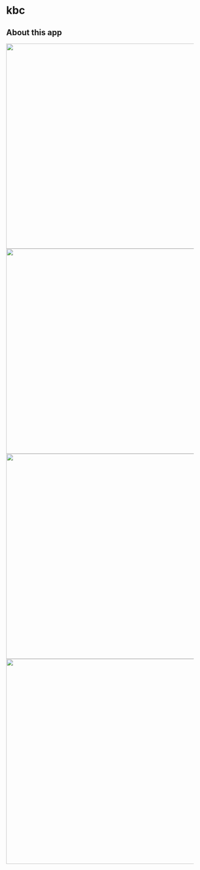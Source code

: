 # kbc

## About this app

<img src="https://user-images.githubusercontent.com/111631451/190554249-b94b845e-a03e-49a8-8a53-41cb3a7f36dc.png" style="height:550px"/><img src="https://user-images.githubusercontent.com/111631451/190554365-57a7d13b-57aa-4207-b6c7-42f41a8dff65.png" style="height:550px"/><img src="https://user-images.githubusercontent.com/111631451/190554510-76b6b060-f3f6-40b1-8b72-5f5e2acf9c62.png" style="height:550px"/><img src="https://user-images.githubusercontent.com/111631451/190554752-5e8ea25a-dcbf-47ff-b248-40111878b07e.png" style="height:550px"/>

